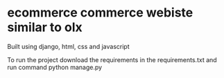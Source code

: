 # ecommerce commerce webiste similar to olx
Built using django, html, css and javascript

To run the project download the requirements in the requirements.txt and run command python manage.py 
